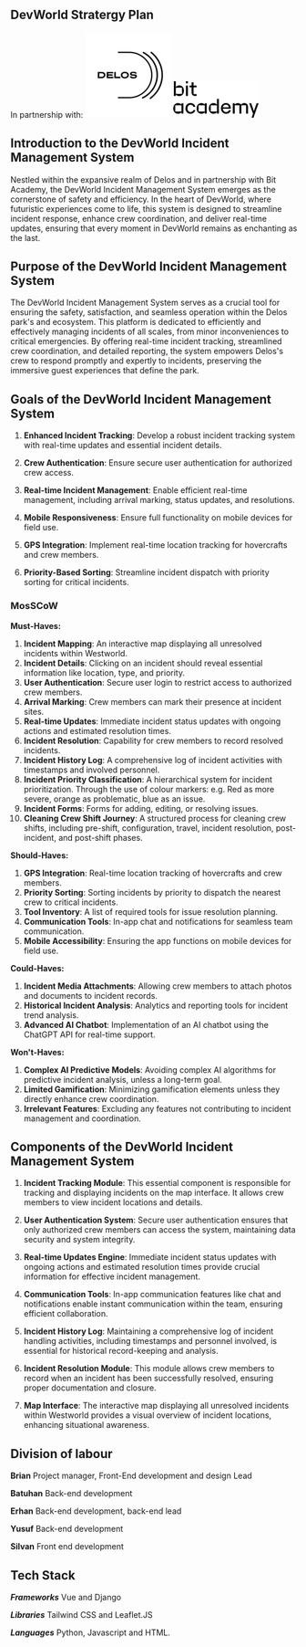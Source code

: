 
## **DevWorld** Stratergy Plan

In partnership with:
![Delos](../../images/mini_logos/delos.png) ![Bit](../../images/mini_logos/bit.png)

## **Introduction to the DevWorld Incident Management System**

Nestled within the expansive realm of Delos and in partnership with Bit Academy, the DevWorld Incident Management System emerges as the cornerstone of safety and efficiency. In the heart of DevWorld, where futuristic experiences come to life, this system is designed to streamline incident response, enhance crew coordination, and deliver real-time updates, ensuring that every moment in DevWorld remains as enchanting as the last.

## **Purpose of the DevWorld Incident Management System**

The DevWorld Incident Management System serves as a crucial tool for ensuring the safety, satisfaction, and seamless operation within the Delos park's and ecosystem. This platform is dedicated to efficiently and effectively managing incidents of all scales, from minor inconveniences to critical emergencies. By offering real-time incident tracking, streamlined crew coordination, and detailed reporting, the system empowers Delos's crew to respond promptly and expertly to incidents, preserving the immersive guest experiences that define the park.

## **Goals of the DevWorld Incident Management System**

1. **Enhanced Incident Tracking**: Develop a robust incident tracking system with real-time updates and essential incident details.

2. **Crew Authentication**: Ensure secure user authentication for authorized crew access.

3. **Real-time Incident Management**: Enable efficient real-time management, including arrival marking, status updates, and resolutions.

4. **Mobile Responsiveness**: Ensure full functionality on mobile devices for field use.

5. **GPS Integration**: Implement real-time location tracking for hovercrafts and crew members.

6. **Priority-Based Sorting**: Streamline incident dispatch with priority sorting for critical incidents.

### MosSCoW

**Must-Haves:**

1. **Incident Mapping**: An interactive map displaying all unresolved incidents within Westworld.
2. **Incident Details**: Clicking on an incident should reveal essential information like location, type, and priority.
3. **User Authentication**: Secure user login to restrict access to authorized crew members.
4. **Arrival Marking**: Crew members can mark their presence at incident sites.
5. **Real-time Updates**: Immediate incident status updates with ongoing actions and estimated resolution times.
6. **Incident Resolution**: Capability for crew members to record resolved incidents.
7. **Incident History Log**: A comprehensive log of incident activities with timestamps and involved personnel.
8. **Incident Priority Classification**: A hierarchical system for incident prioritization. Through the use of colour markers: e.g. Red as more severe, orange as problematic, blue as an issue.
9. **Incident Forms**: Forms for adding, editing, or resolving issues.
10. **Cleaning Crew Shift Journey**: A structured process for cleaning crew shifts, including pre-shift, configuration, travel, incident resolution, post-incident, and post-shift phases.

**Should-Haves:**

1. **GPS Integration**: Real-time location tracking of hovercrafts and crew members.
2. **Priority Sorting**: Sorting incidents by priority to dispatch the nearest crew to critical incidents.
3. **Tool Inventory**: A list of required tools for issue resolution planning.
4. **Communication Tools**: In-app chat and notifications for seamless team communication.
5. **Mobile Accessibility**: Ensuring the app functions on mobile devices for field use.

**Could-Haves:**

1. **Incident Media Attachments**: Allowing crew members to attach photos and documents to incident records.
2. **Historical Incident Analysis**: Analytics and reporting tools for incident trend analysis.
3. **Advanced AI Chatbot**: Implementation of an AI chatbot using the ChatGPT API for real-time support.

**Won't-Haves:**

1. **Complex AI Predictive Models**: Avoiding complex AI algorithms for predictive incident analysis, unless a long-term goal.
2. **Limited Gamification**: Minimizing gamification elements unless they directly enhance crew coordination.
3. **Irrelevant Features**: Excluding any features not contributing to incident management and coordination.

## **Components of the DevWorld Incident Management System** 

1. **Incident Tracking Module**: This essential component is responsible for tracking and displaying incidents on the map interface. It allows crew members to view incident locations and details.

2. **User Authentication System**: Secure user authentication ensures that only authorized crew members can access the system, maintaining data security and system integrity.

3. **Real-time Updates Engine**: Immediate incident status updates with ongoing actions and estimated resolution times provide crucial information for effective incident management.

4. **Communication Tools**: In-app communication features like chat and notifications enable instant communication within the team, ensuring efficient collaboration.

5. **Incident History Log**: Maintaining a comprehensive log of incident handling activities, including timestamps and personnel involved, is essential for historical record-keeping and analysis.

6. **Incident Resolution Module**: This module allows crew members to record when an incident has been successfully resolved, ensuring proper documentation and closure.

7. **Map Interface**: The interactive map displaying all unresolved incidents within Westworld provides a visual overview of incident locations, enhancing situational awareness.


## **Division of labour**

**Brian**
 Project manager, Front-End development and design Lead
 
**Batuhan**
Back-end development

**Erhan**
Back-end development, back-end lead

**Yusuf**
Back-end development

**Silvan**
Front end development

## **Tech Stack**

***Frameworks***
Vue and Django

***Libraries***
Tailwind CSS and Leaflet.JS

***Languages***
Python, Javascript and HTML.
